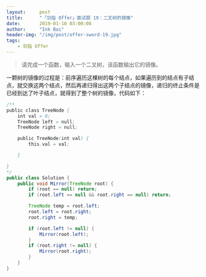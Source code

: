 ```yaml
---
layout:     post
title:      "「剑指 Offer」面试题 19：二叉树的镜像"
date:       2019-01-10 03:00:00
author:     "Ink Bai"
header-img: "/img/post/offer-sword-19.jpg"
tags:
    - 剑指 Offer
---
```


> 请完成一个函数，输入一个二叉树，该函数输出它的镜像。

一颗树的镜像的过程是：前序遍历这棵树的每个结点，如果遍历到的结点有子结点，就交换这两个结点，然后再递归得出这两个子结点的镜像，递归的终止条件是已经到达了叶子结点，就得到了整个树的镜像，代码如下：

```java
/**
public class TreeNode {
    int val = 0;
    TreeNode left = null;
    TreeNode right = null;

    public TreeNode(int val) {
        this.val = val;

    }

}
*/
public class Solution {
    public void Mirror(TreeNode root) {
        if (root == null) return;
        if (root.left == null && root.right == null) return;

        TreeNode temp = root.left;
        root.left = root.right;
        root.right = temp;

        if (root.left != null) {
            Mirror(root.left);
        }
        if (root.right != null) {
            Mirror(root.right);
        }
    }
}
```
